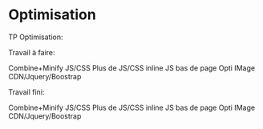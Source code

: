 # Optimisation
TP Optimisation:

Travail à faire: 

Combine+Minify JS/CSS
Plus de JS/CSS inline
JS bas de page
Opti IMage
CDN/Jquery/Boostrap

Travail fini:

Combine+Minify JS/CSS
Plus de JS/CSS inline
JS bas de page
Opti IMage
CDN/Jquery/Boostrap
